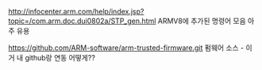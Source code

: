 http://infocenter.arm.com/help/index.jsp?topic=/com.arm.doc.dui0802a/STP_gen.html
ARMV8에 추가된 명령어 모음 아주 유용


https://github.com/ARM-software/arm-trusted-firmware.git
펌웨어 소스 - 이거 내 github랑 연동 어떻게??
